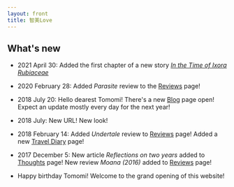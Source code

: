 ```yaml
---
layout: front
title: 智美Love
---
```


## What's new
- 2021 April 30: Added the first chapter of a new story [_In the Time of Ixora Rubiaceae_](/ixora)

- 2020 February 28: Added _Parasite_ review to the [Reviews](/reviews) page!

- 2018 July 20: Hello dearest Tomomi! There's a new [Blog](/blog) page open! Expect an update mostly every day for the next year!

- 2018 July: New URL! New look!

- 2018 February 14: Added _Undertale_ review to [Reviews](/reviews) page! Added a new [Travel Diary](/travel) page!

- 2017 December 5: New article _Reflections on two years_ added to [Thoughts](/thoughts) page! New review _Moana (2016)_ added to [Reviews](/reviews) page!

- Happy birthday Tomomi! Welcome to the grand opening of this website!
